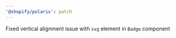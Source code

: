 ```yaml
---
'@shopify/polaris': patch
---
```


Fixed vertical alignment issue with `svg` element in `Badge` component

